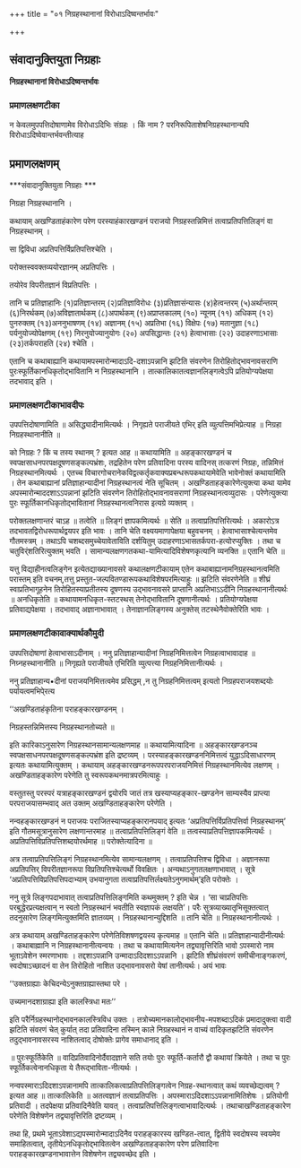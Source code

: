+++
title = "०१ निग्रहस्थानानां विरोधाऽदिष्वन्तर्भावः"

+++


## संवादानुक्तियुता निग्रहाः

**निग्रहस्थानानां विरोधाऽदिष्वन्तर्भावः** 

### **प्रमाणलक्षणटीका**

न केवलमुपपत्तिदोषाणामेव विरोधाऽदिभिः संग्रहः । किं नाम ? परनिरूपिताशेषनिग्रहस्थानान्यपि विरोधाऽदिष्वेवान्तर्भवन्तीत्याह

## प्रमाणलक्षणम्

***संवादानुक्तियुता निग्रहाः ***

निग्रहा निग्रहस्थानानि ।

कथायाम् अखण्डिताहंकारेण परेण परस्याहंकारखण्डनं पराजयो निग्रहस्तन्निमित्तं तत्वाप्रतिपत्तिलिङ्गं वा निग्रहस्थानम् ।

सा द्विविधा अप्रतिपत्तिर्विप्रतिपत्तिश्चेति ।

परोक्तस्ववक्तव्ययोरज्ञानम् अप्रतिपत्तिः ।

तयोरेव विपरीतज्ञानं विप्रतिपत्तिः ।

तानि च प्रतिज्ञाहानिः (१)प्रतिज्ञान्तरम् (२)प्रतिज्ञाविरोधः (३)प्रतिज्ञासंन्यासः (४)हेत्वन्तरम् (५)अर्थान्तरम् (६)निरर्थकम् (७)अविज्ञातार्थकम् (८)अपार्थकम् (९)अप्राप्तकालम् (१०) न्यूनम् (११) अधिकम् (१२) पुनरुक्तम् (१३)अननुभाषणम् (१४) अज्ञानम् (१५) अप्रतिभा (१६) विक्षेपः (१७) मतानुज्ञा (१८) पर्यनुयोज्योपेक्षणम् (१९) निरनुयोज्यानुयोगः (२०) अपसिद्धान्तः (२१) हेत्वाभासाः (२२) उदाहरणाऽभासाः (२३)तर्कपराहति (२४) श्चेति ।

एतानि च कथाबाह्यानि कथायामपस्मारोन्मादाऽदि-दशाऽपन्नानि झटिति संवरणेन तिरोहितोद्भावनावसराणि पुरःस्फूर्तिकानधिकृतोद्भावितानि न निग्रहस्थानानि । तात्कालिकातत्वज्ञानलिङ्गत्वेऽपि प्रतियोग्यपेक्षया तदभावाद् इति ।

### **प्रमाणलक्षणटीकाभावदीपः**

उपपत्तिदोषाणामिति ॥ असिद्ध्यादीनामित्यर्थः । निगृह्यते पराजीयते एभिर् इति व्युत्पत्तिमभिप्रेत्याह ॥ निग्रहा निग्रहस्थानानीति ॥

को निग्रहः ? किं च तस्य स्थानम् ? इत्यत आह ॥ कथायामिति ॥ अहङ्कारखण्डनं च स्वपक्षसाधनपरपक्षदूषणसङ्कल्पभ्रंशः, तद्रहितेन परेण प्रतिवादिना परस्य वादिनस् तत्करणं निग्रहः, तन्निमित्तं निग्रहस्थानमित्यर्थः । एतच्च विचारगोचरानेकविद्वत्कर्तृकवाक्यप्रबन्धरूपकथायामेवेति भावेनोक्तं कथायामिति । तेन कथाबाह्यानां प्रतिज्ञाहान्यादीनां निग्रहस्थानत्वं नेति सूचितम् । अखण्डिताहङ्कारेणेत्युक्त्या कथा यामेव अपस्मारोन्माददशाऽऽपन्नानां झटिति संवरणेन तिरोहितोद्भावनावसराणां निग्रहस्थानत्वव्युदासः । परेणेत्युक्त्या पुरः स्फूर्तिकानधिकृतोद्भावितानां निग्रहस्थानत्वनिरास इत्यग्रे व्यक्तम् ।

परोक्तलक्षणान्तरं चाऽह ॥ तत्वेति ॥ लिङ्गं ज्ञापकमित्यर्थः ॥ सेति ॥ तत्वाप्रतिपत्तिरित्यर्थः । अकारोऽत्र तदभावतद्विरोधरूपार्थद्वयपर इति भावः । तानि चेति वक्ष्ययमाणापेक्षया बहुवचनम् । हेत्वाभासाश्चेत्यन्तमेव गौतमस्त्रम् । तथाऽपि चशब्दसमुच्चेयावेताविति दर्शयितुम् उदाहरणाऽभासतर्कपरा-हत्योरप्युक्तिः । तथा च चतुविर्ंशतिरित्युक्तम् भवति । सामान्यलक्षणगतकथा-यामित्यादिविशेषणकृत्यानि व्यनक्ति ॥ एतानि चेति ॥

यत्तु विद्याहीनत्वलिङ्गेन इत्येतद्याख्यानावसरे कथालक्षणटीकायाम् एतेन कथाबाह्यानामनिग्रहस्थानत्वमिति परास्तम् इति वचनम्,तत्तु प्रस्तुत-जल्पवितण्डारूपकथाविशेषपरमित्याहुः ॥ झटिति संवरणेनेति ॥ शीघ्रं स्वाप्रतिभागूहनेन तिरोहितस्याप्रतीतस्य दूषणस्य उद्भावनावसरे प्राप्तानि अप्रतिभाऽऽदीनि निग्रहस्थानानीत्यर्थः ॥ अनधिकृतेति ॥ कथायामनधिकृत-स्तटस्थस् तेनोद्भावितानि दूषणानीत्यर्थः । प्रतियोग्यपेक्षया प्रतिवाद्यपेक्षया । तदभावाद् अज्ञानाभावात् । तेनाज्ञानलिङ्गस्य अनुक्तेस् तटस्थेनैवोक्तेरिति भावः ।

### **प्रमाणलक्षणटीकावाक्यार्थकौमुदी**

उपपत्तिदोषाणां हेत्वाभासाऽदीनाम् । ननु प्रतिज्ञाहान्यादीनां निग्रहनिमित्तत्वेन निग्रहत्वाभावादाह ॥ निग्र्नहस्थानानीति ॥ निगृह्यते पराजीयते एभिरिति व्युत्पत्त्या निग्रहनिमित्तानीत्यर्थः ।

ननु प्रतिज्ञाहान्य•दीनां पराजयनिमित्तत्वमेव प्रसिद्धम् ,न तु निग्रहनिमित्तत्वम् इत्यतो निग्रहपराजयशब्दयोः पर्यायत्वमभिपे्रत्य

‘‘अखण्डिताहंकृतिना पराहङ्कारखण्डनम् ।

निग्रहस्तन्निमित्तस्य निग्रहस्थानतोच्यते ॥

इति कारिकाऽनुसारेण निग्रहस्थानसामान्यलक्षणमाह ॥ कथायामित्यादिना ॥ अहङ्कारखण्डनञ्च स्वपक्षसाधनपरपक्षदूषणसङ्कल्पभ्रंश इति द्रष्टव्यम् । परस्याहङ्कारखण्डननिमित्तत्वं युद्धाऽदिसाधारणम् इत्यतः कथायामित्युक्तम् । कथायाम् अहङ्कारखण्डनरूपपरपराजयनिमित्तं निग्रहस्थानमित्येव लक्षणम् । अखण्डिताहङ्कारेण परेणेति तु स्वरूपकथनमात्रपरमित्याहुः ।

वस्तुतस्तु परस्परं यत्राहङ्कारखण्डनं द्वयोरपि जातं तत्र खस्याप्यहङ्कार-खण्डनेन साम्यस्यैव प्राप्त्या परपराजयासम्भवाद् अत उक्तम् अखण्डिताहङ्कारेण परेणेति ।

नन्वहङ्कारखण्डनं न पराजयः पराजितस्याप्यहङ्कारानपयाद् इत्यतः ‘अप्रतिपत्तिर्विप्रतिपत्तिर्वा निग्रहस्थानम्’ इति गौतमसूत्रानुसारेण लक्षणान्तरमाह ॥ तत्वाप्रतिपत्तिलिङ्गं वेति ॥ तत्वस्याप्रतिपत्तिज्ञापकमित्यर्थंः । अप्रतिपत्तिविप्रतिपत्तिशब्दयोरर्थमाह ॥ परोक्तेत्यादिना ॥

अत्र तत्वाप्रतिपत्तिलिङ्गं निग्रहस्थानमित्येव सामान्यलक्षणम् । तत्वाप्रतिपत्तिश्च द्विविधा । अज्ञानरूपा अप्रतिपत्तिर् विपरीतज्ञानरूपा विप्रतिपत्तिश्चेत्यर्थो विवक्षितः । अन्यथाऽनुगतलक्षणाभावात् । सूत्रे ‘अप्रतिपत्तिविप्रतिपत्तिपदाभ्याम् उभयानुगता तत्वाप्रतिपत्तिर्लक्ष्यतेऽनुगमार्थम्’इति परोक्तेः ।

ननु सूत्रे लिङ्गपदाभावात् तत्वाप्रतिपत्तिलिङ्गमिति कथमुक्तम् ? इति चेन्न । ‘सा चाप्रतिपत्तिः परबुद्धेरप्रत्यक्षत्वान् न स्वतो निग्रहस्थानं भवतीति स्वज्ञापकं लक्षयति’। परैः सुत्रव्याख्यातृभिसूक्तत्वात् तदनुसारेण लिङ्गमित्युक्तमिति ज्ञातव्यम् । निग्रहस्थानान्युद्दिशति ॥ तानि चेति ॥ निग्रहस्थानानीत्यर्थः ।

अत्र कथायाम् अखण्डिताहङ्कारेण परेणेतिविशषणद्वयस्य कृत्यमाह ॥ एतानि चेति ॥ प्रतिज्ञाहान्यादीनीत्यर्थः । कथाबाह्मानि न निग्रहस्थानानीत्यन्वयः । तथा च कथायामित्यनेन तद्व्यावृत्तिरिति भावो ऽपस्मारो नाम भूताऽवेशेन स्मरणाभावः । तद्दशाऽपन्नानि उन्मादाऽदिदशाऽऽपन्नानि । झटिति शीघ्रंसंवरणं समीचीनाङ्गकरणं, स्वदोषाऽच्छादनं वा तेन तिरोहितो नाशित उद्भावनावसरो येषां तानीत्यर्थः। अयं भावः

‘‘उक्तग्राह्याः केचिदन्येऽनुक्तग्राह्यास्तथा परे ।

उच्यमानदशाग्राह्या इति कालस्त्रिधा मतः’’

इति परैर्निग्रहस्थानोद्भावनकालस्त्रिविध उक्तः । तत्रोच्यमानकालोद्भावनीय-मपशब्दाऽदिकं प्रमादादुक्त्वा वादी झटिति संवरणं चेत् कुर्यात् तदा प्रतिवादिना तस्मिन् काले निग्रहस्थानं न वाच्यं वादिकृतझटिति संवरणेन तदुद्भावनावसरस्य नाशितत्वाद् दोषोक्तेः प्रागेव समाधानाद् इति ।

॥ पुरःस्फूर्तिकेति ॥ वादिप्रतिवादिनोर्दैवादज्ञाने सति तयोः पुरः स्फूर्ति-कर्तारौ द्वौ कथायां क्रियेते । तथा च पुरः स्फूर्तिकत्वेनानधिकृता ये तैरूद्भाविता-नीत्यर्थः ।

नन्वपस्माराऽदिदशाऽपन्नानामपि तात्कालिकत्वाप्रतिपत्तिलिङ्गत्वेन निग्रह-स्थानत्वात् कथं व्यवच्छेद्यत्वम् ? इत्यत आह ॥ तात्कालिकेति ॥ अतत्वज्ञानं तत्वाप्रतिपत्तिः । अपस्माराऽदिदशाऽऽपन्नानामितिशेषः । प्रतियोगी प्रतिवादी । तदपेक्षया प्रतिवादिनैवेति यावत् । तत्वाप्रतिपत्तिलिङ्गत्वाभावादित्यर्थः । तथाचाखण्डिताहङ्कारेण परेणेति विशेषणेन तद्व्यावृत्तिरिति द्रष्टव्यम् ।

तथा हि, प्रथमे भूताऽवेशाऽद्यपस्मारोन्मादाऽदिनैव पराहङ्कारस्य खण्डित-त्वात्, द्वितीये स्वदोषस्य स्वयमेव समाहितत्वात्, तृतीयेऽनधिकृतोद्भावितत्वेन अखण्डिताहङ्कारेण परेण प्रतिवादिना पराहङ्कारखण्डनाभावात्तेन विशेषणेन तद्व्यवच्छेद इति ।

